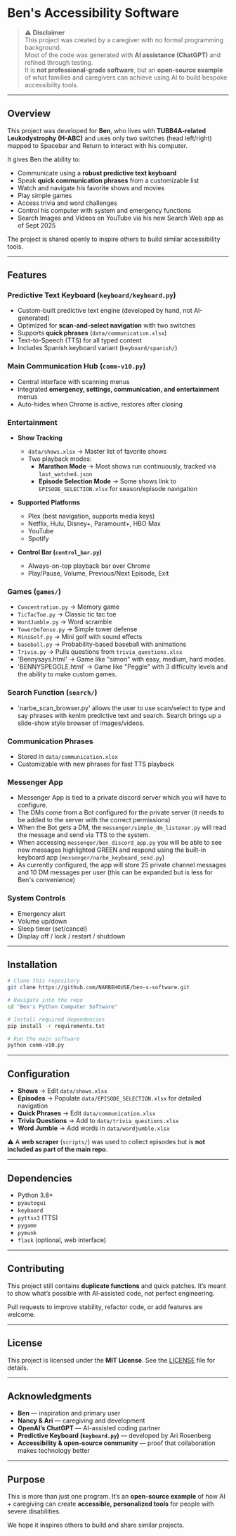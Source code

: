 # Ben's Accessibility Software

> ⚠️ **Disclaimer**  
> This project was created by a caregiver with no formal programming background.  
> Most of the code was generated with **AI assistance (ChatGPT)** and refined through testing.  
> It is **not professional-grade software**, but an **open-source example** of what families and caregivers can achieve using AI to build bespoke accessibility tools.  

---

## Overview

This project was developed for **Ben**, who lives with **TUBB4A-related Leukodystrophy (H-ABC)** and uses only two switches (head left/right) mapped to Spacebar and Return to interact with his computer.  

It gives Ben the ability to:

- Communicate using a **robust predictive text keyboard**  
- Speak **quick communication phrases** from a customizable list  
- Watch and navigate his favorite shows and movies  
- Play simple games  
- Access trivia and word challenges  
- Control his computer with system and emergency functions
- Search Images and Videos on YouTube via his new Search Web app as of Sept 2025  

The project is shared openly to inspire others to build similar accessibility tools.  

---

## Features

### Predictive Text Keyboard (`keyboard/keyboard.py`)

- Custom-built predictive text engine (developed by hand, not AI-generated)  
- Optimized for **scan-and-select navigation** with two switches  
- Supports **quick phrases** (`data/communication.xlsx`)  
- Text-to-Speech (TTS) for all typed content  
- Includes Spanish keyboard variant (`keyboard/spanish/`)  

### Main Communication Hub (`comm-v10.py`)

- Central interface with scanning menus  
- Integrated **emergency, settings, communication, and entertainment** menus  
- Auto-hides when Chrome is active, restores after closing  

### Entertainment

- **Show Tracking**  
  - `data/shows.xlsx` → Master list of favorite shows  
  - Two playback modes:  
    - **Marathon Mode** → Most shows run continuously, tracked via `last_watched.json`  
    - **Episode Selection Mode** → Some shows link to `EPISODE_SELECTION.xlsx` for season/episode navigation  

- **Supported Platforms**  
  - Plex (best navigation, supports media keys)  
  - Netflix, Hulu, Disney+, Paramount+, HBO Max  
  - YouTube  
  - Spotify  

- **Control Bar (`control_bar.py`)**  
  - Always-on-top playback bar over Chrome  
  - Play/Pause, Volume, Previous/Next Episode, Exit  

### Games (`games/`)

- `Concentration.py` → Memory game  
- `TicTacToe.py` → Classic tic tac toe  
- `WordJumble.py` → Word scramble  
- `TowerDefense.py` → Simple tower defense  
- `MiniGolf.py` → Mini golf with sound effects  
- `baseball.py` → Probability-based baseball with animations  
- `Trivia.py` → Pulls questions from `trivia_questions.xlsx`
- 'Bennysays.html' → Game like "simon" with easy, medium, hard modes.
- 'BENNYSPEGGLE.html' → Game like "Peggle" with 3 difficulty levels and the ability to make custom games.
  
### Search Function (`search/`)

- 'narbe_scan_browser.py' allows the user to use scan/select to type and say phrases with kenlm predictive text and search. Search brings up a slide-show style browser of images/videos.

### Communication Phrases

- Stored in `data/communication.xlsx`  
- Customizable with new phrases for fast TTS playback

### Messenger App

- Messenger App is tied to a private discord server which you will have to configure.
- The DMs come from a Bot configured for the private server (it needs to be added to the server with the correct permissions)
- When the Bot gets a DM, the `messenger/simple_dm_listener.py` will read the message and send via TTS to the system.
- When accessing `messenger/ben_discord_app.py` you will be able to see new messages highlighted GREEN and respond using the built-in keyboard app (`messenger/narbe_keyboard_send.py`)
- As currently configured, the app will store 25 private channel messages and 10 DM messages per user (this can be expanded but is less for Ben's convenience)

### System Controls

- Emergency alert  
- Volume up/down  
- Sleep timer (set/cancel)  
- Display off / lock / restart / shutdown  

---

## Installation

```bash
# Clone this repository
git clone https://github.com/NARBEHOUSE/ben-s-software.git

# Navigate into the repo
cd "Ben's Python Computer Software"

# Install required dependencies
pip install -r requirements.txt

# Run the main software
python comm-v10.py
````

---

## Configuration

* **Shows** → Edit `data/shows.xlsx`
* **Episodes** → Populate `data/EPISODE_SELECTION.xlsx` for detailed navigation
* **Quick Phrases** → Edit `data/communication.xlsx`
* **Trivia Questions** → Add to `data/trivia_questions.xlsx`
* **Word Jumble** → Add words in `data/wordjumble.xlsx`

⚠️ A **web scraper** (`scripts/`) was used to collect episodes but is **not included as part of the main repo**.

---

## Dependencies

* Python 3.8+
* `pyautogui`
* `keyboard`
* `pyttsx3` (TTS)
* `pygame`
* `pymunk`
* `flask` (optional, web interface)

---

## Contributing

This project still contains **duplicate functions** and quick patches.
It’s meant to show what’s possible with AI-assisted code, not perfect engineering.

Pull requests to improve stability, refactor code, or add features are welcome.

---

## License

This project is licensed under the **MIT License**. See the [LICENSE](LICENSE) file for details.

---

## Acknowledgments

* **Ben** — inspiration and primary user
* **Nancy & Ari** — caregiving and development
* **OpenAI’s ChatGPT** — AI-assisted coding partner
* **Predictive Keyboard (`keyboard.py`)** — developed by Ari Rosenberg
* **Accessibility & open-source community** — proof that collaboration makes technology better

---

## Purpose

This is more than just one program.
It’s an **open-source example** of how AI + caregiving can create **accessible, personalized tools** for people with severe disabilities.

We hope it inspires others to build and share similar projects.






